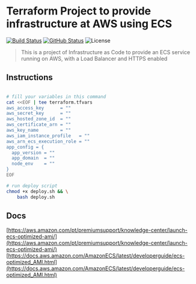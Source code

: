 # Terraform Project to provide infrastructure at AWS using ECS

[![Build Status](https://travis-ci.org/julio-cesar-development/terraform-ecs-project.svg)](https://travis-ci.org/julio-cesar-development/terraform-ecs-project)
[![GitHub Status](https://badgen.net/github/status/julio-cesar-development/terraform-ecs-project)](https://github.com/julio-cesar-development/terraform-ecs-project)
![License](https://badgen.net/badge/license/MIT/blue)

> This is a project of Infrastructure as Code to provide an ECS service running on AWS, with a Load Balancer and HTTPS enabled

## Instructions

```bash

# fill your variables in this command
cat <<EOF | tee terraform.tfvars
aws_access_key      = ""
aws_secret_key      = ""
aws_hosted_zone_id  = ""
aws_certificate_arn = ""
aws_key_name        = ""
aws_iam_instance_profile   = ""
aws_arn_ecs_execution_role = ""
app_config = {
  app_version = ""
  app_domain  = ""
  node_env    = ""
}
EOF

# run deploy script
chmod +x deploy.sh && \
    bash deploy.sh
```

## Docs

[https://aws.amazon.com/pt/premiumsupport/knowledge-center/launch-ecs-optimized-ami/](https://aws.amazon.com/pt/premiumsupport/knowledge-center/launch-ecs-optimized-ami/)<br>
[https://docs.aws.amazon.com/AmazonECS/latest/developerguide/ecs-optimized_AMI.html](https://docs.aws.amazon.com/AmazonECS/latest/developerguide/ecs-optimized_AMI.html)<br>
